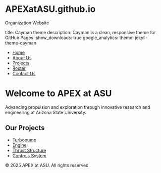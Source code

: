 # APEXatASU.github.io
Organization Website

title: Cayman theme
description: Cayman is a clean, responsive theme for GitHub Pages.
show_downloads: true
google_analytics:
theme: jekyll-theme-cayman

<nav>
  <ul>
    <li><a href="index.html">Home</a></li>
    <li><a href="about.html">About Us</a></li>
    <li><a href="projects.html">Projects</a></li>
    <li><a href="roster.html">Roster</a></li>
    <li><a href="contact.html">Contact Us</a></li>
  </ul>
</nav>

<h1>Welcome to APEX at ASU</h1>
<p>Advancing propulsion and exploration through innovative research and engineering at Arizona State University.</p>

<h2>Our Projects</h2>
<ul>
  <li><a href="turbopump.html">Turbopump</a></li>
  <li><a href="engine.html">Engine</a></li>
  <li><a href="thrust_structure.html">Thrust Structure</a></li>
  <li><a href="controls_system.html">Controls System</a></li>
</ul>

<footer>
  <p>&copy; 2025 APEX at ASU. All rights reserved.</p>
</footer>
